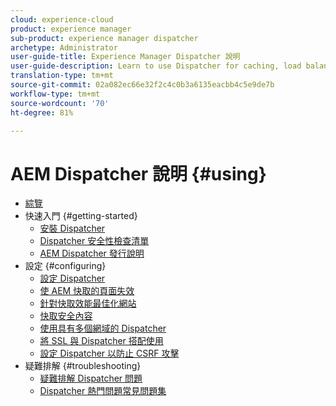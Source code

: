 ```yaml
---
cloud: experience-cloud
product: experience manager
sub-product: experience manager dispatcher
archetype: Administrator
user-guide-title: Experience Manager Dispatcher 說明
user-guide-description: Learn to use Dispatcher for caching, load balancing, and improving security for your AEM server.
translation-type: tm+mt
source-git-commit: 02a082ec66e32f2c4c0b3a6135eacbb4c5e9de7b
workflow-type: tm+mt
source-wordcount: '70'
ht-degree: 81%

---
```



# AEM Dispatcher 說明 {#using}

+ [綜覽](dispatcher.md)
+ 快速入門 {#getting-started}
   + [安裝 Dispatcher](dispatcher-install.md)
   + [Dispatcher 安全性檢查清單](security-checklist.md)
   + [AEM Dispatcher 發行說明](release-notes.md)
+ 設定 {#configuring}
   + [設定 Dispatcher](dispatcher-configuration.md)
   + [使 AEM 快取的頁面失效](page-invalidate.md)
   + [針對快取效能最佳化網站](https://helpx.adobe.com/experience-manager/6-4/sites/deploying/using/configuring-performance.html)
   + [快取安全內容](permissions-cache.md)
   + [使用具有多個網域的 Dispatcher ](dispatcher-domains.md)
   + [將 SSL 與 Dispatcher 搭配使用](dispatcher-ssl.md)
   + [設定 Dispatcher 以防止 CSRF 攻擊](configuring-dispatcher-to-prevent-csrf.md)
+ 疑難排解 {#troubleshooting}
   + [疑難排解 Dispatcher 問題](dispatcher-troubleshooting.md)
   + [Dispatcher 熱門問題常見問題集](dispatcher-faq.md)
